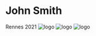 # John Smith
Rennes 2021
![logo](https://intranet.univ-rennes2.fr/sites/default/files/resize/UHB/SERVICE-COMMUNICATION/logor2-noir-150x147.png)
![logo](https://intranet.univ-rennes2.fr/sites/default/files/resize/UHB/SERVICE-COMMUNICATION/logor2-noir-150x147.png)
![logo](https://intranet.univ-rennes2.fr/sites/default/files/resize/UHB/SERVICE-COMMUNICATION/logor2-noir-150x147.png)
